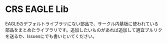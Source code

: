 # CRS EAGLE Lib
EAGLEのデフォルトライブラリにない部品で、サークル内基板に使われている部品をまとめたライブラリです。追加したいものがあれば追加して適宜プルリクを送るか、Issuesにでも書いといてください。
